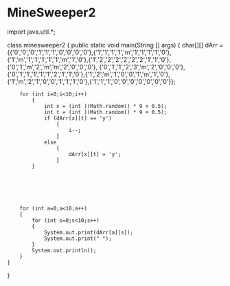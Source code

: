 # MineSweeper2
import java.util.*;

class minesweeper2
{
	public static void main(String [] args) 
	{
		char[][] dArr = {{'0','0','0','1','1','1','0','0','0','0'},{'1','1','1','1','m','1','1','1','1','0'},{'1','m','1','1','1','1','1','m','1','0'},{'1','2','2','2','2','2','2','1','1','0'},{'0','1','m','2','m','m','2','0','0','0'},
							{'0','1','1','2','3','m','2','0','0','0'},{'0','1','1','1','1','1','2','1','1','0'},{'1','2','m','1','0','0','1','m','1','0'},{'1','m','2','1','0','0','1','1','1','0'},{'1','1','1','0','0','0','0','0','0','0'}};
		
		
		
		
		for (int i=0;i<10;i++)
			{
				int x = (int )(Math.random() * 9 + 0.5);
				int t = (int )(Math.random() * 9 + 0.5);
				if (dArr[x][t] == 'y')
					{
						i--;
					}
				else
					{
						dArr[x][t] = 'y';
					}
			}
			
			
			
		
		
		
		for (int a=0;a<10;a++)
		{
			for (int s=0;s<10;s++)
			{
				System.out.print(dArr[a][s]);
				System.out.print(" ");
			}
			System.out.println();
		}
	}
	
}
